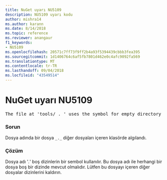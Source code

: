 ```yaml
---
title: NuGet uyarı NU5109
description: NU5109 uyarı kodu
author: mishra14
ms.author: karann
ms.date: 8/14/2018
ms.topic: reference
ms.reviewer: anangaur
f1_keywords:
- NU5109
ms.openlocfilehash: 20571c7ff73f9ff2b4a93f5394439cbbb3fea395
ms.sourcegitcommit: 1d1406764c6af5fb7801d462e0c4afc9092fa569
ms.translationtype: MT
ms.contentlocale: tr-TR
ms.lasthandoff: 09/04/2018
ms.locfileid: "43549514"
---
```

# <a name="nuget-warning-nu5109"></a>NuGet uyarı NU5109
<pre>The file at 'tools/_._' uses the symbol for empty directory '_._', but it is present in a directory that contains other files. Please remove this file from directories that contain other files.</pre>

### <a name="issue"></a>Sorun

Dosya adında bir dosya `_._` diğer dosyaları içeren klasörde algılandı.


### <a name="solution"></a>Çözüm

 Dosya adı '_._' boş dizinlerin bir sembol kullanılır. Bu dosya adı ile herhangi bir dosya boş bir dizinde mevcut olmalıdır. Lütfen bu dosyayı içeren diğer dosyalar dizinlerini kaldırın.

